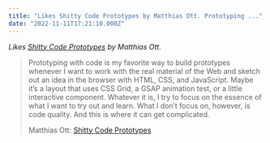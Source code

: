 ```yaml
---
title: "Likes Shitty Code Prototypes by Matthias Ott. Prototyping ..."
date: "2022-11-11T17:21:10.000Z"
---
```


_Likes [Shitty Code Prototypes](https://matthiasott.com/notes/shitty-code-prototypes) by Matthias Ott._

> Prototyping with code is my favorite way to build prototypes whenever I want to work with the real material of the Web and sketch out an idea in the browser with HTML, CSS, and JavaScript. Maybe it’s a layout that uses CSS Grid, a GSAP animation test, or a little interactive component. Whatever it is, I try to focus on the essence of what I want to try out and learn. What I don’t focus on, however, is code quality. And this is where it can get complicated.
> 
> Matthias Ott: [Shitty Code Prototypes](https://matthiasott.com/notes/shitty-code-prototypes)
